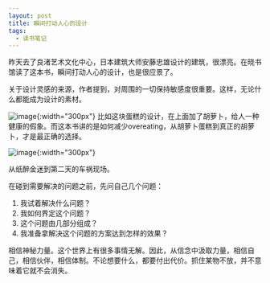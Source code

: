 ```yaml
---
layout: post
title: 瞬间打动人心的设计
tags:
  - 读书笔记
---
```


昨天去了良渚艺术文化中心，日本建筑大师安藤忠雄设计的建筑，很漂亮。在晓书馆读了这本书，瞬间打动人心的设计，也是很应景了。

关于设计灵感的来源，作者提到，对周围的一切保持敏感度很重要。这样，无论什么都能成为设计的素材。

![image](https://user-images.githubusercontent.com/10606312/56088873-d52e7e00-5ebb-11e9-88d5-299e12b6b4bb.png){:width="300px"}
比如这块蛋糕的设计，在上面加了胡萝卜，给人一种健康的假象。而这本书讲的是如何减少overeating，从胡萝卜蛋糕到真正的胡萝卜，才是最正确的选择。

![image](https://user-images.githubusercontent.com/10606312/56088939-fc397f80-5ebc-11e9-9332-b5161e9ae818.png){:width="300px"}

从纸醉金迷到第二天的车祸现场。

在碰到需要解决的问题之前，先问自己几个问题：
1. 我试着解决什么问题？
2. 我如何界定这个问题？
3. 这个问题由几部分组成？
4. 我准备拿解决这个问题的方案达到怎样的效果？

相信神秘力量。这个世界上有很多事情无解。因此，从信念中汲取力量，相信自己，相信伙伴，相信体制。不论想要什么，都要付出代价。抓住某物不放，并不意味着它就不会消失。
